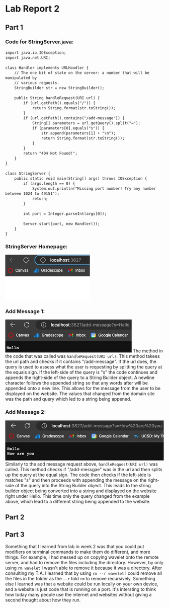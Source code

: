 # **Lab Report 2**
## Part 1
### Code for StringServer.java:
```
import java.io.IOException;
import java.net.URI;

class Handler implements URLHandler {
    // The one bit of state on the server: a number that will be manipulated by
    // various requests.
    StringBuilder str = new StringBuilder();

    public String handleRequest(URI url) {
        if (url.getPath().equals("/")) {
            return String.format(str.toString());
        }
        if (url.getPath().contains("/add-message")) {
            String[] parameters = url.getQuery().split("=");
            if (parameters[0].equals("s")) {
                str.append(parameters[1] + "\n");
                return String.format(str.toString());
            }
        }
        return "404 Not Found!";
    }
}

class StringServer {
    public static void main(String[] args) throws IOException {
        if (args.length == 0) {
            System.out.println("Missing port number! Try any number between 1024 to 49151");
            return;
        }

        int port = Integer.parseInt(args[0]);

        Server.start(port, new Handler());
    }
}
```
### StringServer Homepage:
![homepage](homepage.png)

### Add Message 1:
![hello](hello.png)
The method in the code that was called was `handleRequest(URI url)`. This method takees the url path and checks if it contains "/add-message". If the url does, the query is used to assess what the user is requesting by splitting the query at the equals sign. If the left-side of the query is "s" the code continues and appends the right-side of the query to a String Builder object. A newline character follows the appended string so that any words after will be appended onto a new line. This allows for the message from the user to be displayed on the website. The values that changed from the domain site was the path and query which led to a string being appened. 

### Add Message 2:
![greeting](HowAreYou.png)
Similarly to the add message request above, `handleRequest(URI url)` was called. This method checks if "/add-messgae" was in the url and then splits up the query at the equal sign. The code then checks if the left-side is matches "s" and then proceeds with appending the message on the right-side of the query into the String Builder object. This leads to the string builder object being converted into a string and displayed on the website right under Hello. This time only the query changed from the example above, which lead to a different string being appended to the website.

## Part 2


## Part 3
Something that I learned from lab in week 2 was that you could put modifiers on terminal commands to make them do different, and more things. For example, I had messed up on copying wavelet onto the remote server, and had to remove the files including the directory. However, by only using `rm wavelet` I wasn't able to remove it because it was a directory. After consulting my T.A. I learned that by using `rm --r wavelet` I could remove all the files in the folder as the `--r` told `rm` to remove recursively. Something else I learned was that a website could be run locally on your own device, and a website is just code that is running on a port. It's intersting to think how today many people use the internet and websites without giving a second thought about how they run.

